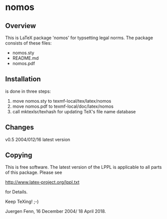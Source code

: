# nomos

## Overview

This is LaTeX package 'nomos' for typsetting legal
norms. The package consists of these files:

* nomos.sty
* README.md
* nomos.pdf

## Installation

is done in three steps:

1. move nomos.sty to texmf-local/tex/latex/nomos
2. move nomos.pdf to texmf-local/doc/latex/nomos
3. call mktexlsr/texhash for updating TeX's file name database

## Changes

 v0.5   2004/012/16  latest version

## Copying

This is free software. The latest version of the LPPL is
applicable to all parts of this package. Please see

  http://www.latex-project.org/lppl.txt

for Details.

Keep TeXing! ;-)

Juergen Fenn, 
16 December 2004/ 18 April 2018.
